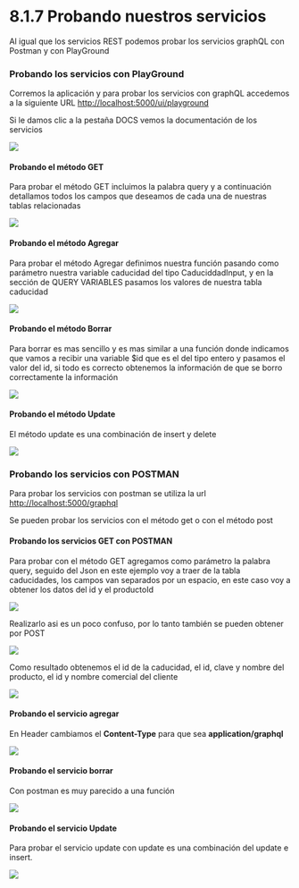 # 8.1.7 Probando nuestros servicios

Al igual que los servicios REST podemos probar los servicios graphQL con Postman y con PlayGround

### Probando los servicios con PlayGround

Corremos la aplicación y para probar los servicios con graphQL accedemos a la siguiente URL [http://localhost:5000/ui/playground](http://localhost:5000/ui/playground)

Si le damos clic a la pestaña DOCS vemos la documentación de los servicios

![](../.gitbook/assets/image%20%28216%29.png)

#### Probando el método GET

Para probar el método GET incluimos la palabra query y a continuación detallamos todos los campos que deseamos de cada una de nuestras tablas relacionadas

![](../.gitbook/assets/image%20%28303%29.png)

#### Probando el método Agregar

Para probar el método Agregar definimos nuestra función pasando como parámetro nuestra variable caducidad del tipo CaduciddadInput, y en la sección de QUERY VARIABLES pasamos los valores de nuestra tabla caducidad

![](../.gitbook/assets/image%20%28354%29.png)

#### Probando el método Borrar

Para borrar es mas sencillo y es mas similar a una función donde indicamos que vamos a recibir una variable $id que es el del tipo entero y pasamos el valor del id, si todo es correcto obtenemos la información de que se borro correctamente la información

![](../.gitbook/assets/image%20%28427%29.png)

#### Probando el método Update

El método update es una combinación de insert y delete

![](../.gitbook/assets/image%20%28157%29.png)

### Probando los servicios con POSTMAN

Para probar los servicios con postman se utiliza la url [http://localhost:5000/graphql](http://localhost:5000/graphql)

Se pueden probar los servicios con el método get o con el método post

#### Probando los servicios GET con POSTMAN

Para probar con el método GET agregamos como parámetro la palabra query, seguido del Json en este ejemplo voy a traer de la tabla caducidades, los campos van separados por un espacio, en este caso voy a obtener los datos del id y el productoId

![](../.gitbook/assets/image%20%28425%29.png)

Realizarlo asi es un poco confuso, por lo tanto también se pueden obtener por POST

![](../.gitbook/assets/image%20%28150%29.png)

Como resultado obtenemos el id de la caducidad, el id, clave y nombre del producto, el id y nombre comercial del cliente

![](../.gitbook/assets/image%20%28390%29.png)

#### Probando el servicio agregar

En Header cambiamos el **Content-Type** para que sea **application/graphql**

![](../.gitbook/assets/image%20%28315%29.png)

#### Probando el servicio borrar

Con postman es muy parecido a una función

![](../.gitbook/assets/image%20%28224%29.png)

#### Probando el servicio Update

Para probar el servicio update con update es una combinación del update e insert.

![](../.gitbook/assets/image%20%28372%29.png)

